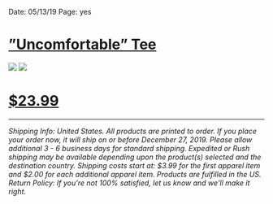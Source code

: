 Date: 05/13/19
Page: yes

# [”Uncomfortable” Tee][1]

![][image-1]
![][image-2]

# [$23.99][2]

---- 

*Shipping Info:  United States. All products are printed to order. If you place your order now, it will ship on or before December 27, 2019. Please allow additional 3 - 6 business days for standard shipping. Expedited or Rush shipping may be available depending upon the product(s) selected and the destination country. Shipping costs start at: $3.99 for the first apparel item and $2.00 for each additional apparel item. Products are fulfilled in the US. Return Policy: If you're not 100% satisfied, let us know and we'll make it right.*

[1]:	https://teespring.com/shop/get-uncomfortable
[2]:	https://teespring.com/shop/get-uncomfortable

[image-1]:	https://vangogh.teespring.com/v3/image/ARNrcWGLqF40rn4g4N6OzCl8lgA/480/560.jpg
[image-2]:	https://vangogh.teespring.com/v3/image/zpkl8rnO-zQ2YL2ULKyzHfqOvk0/480/560.jpg
